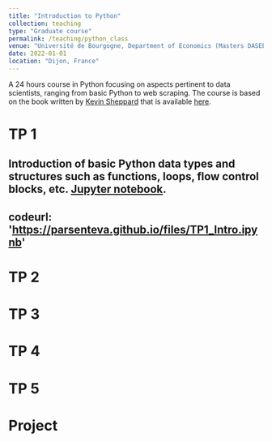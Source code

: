 ```yaml
---
title: "Introduction to Python"
collection: teaching
type: "Graduate course"
permalink: /teaching/python_class
venue: "Université de Bourgogne, Department of Economics (Masters DASEE)"
date: 2022-01-01
location: "Dijon, France"
---
```


A 24 hours course in Python focusing on aspects pertinent to data scientists, ranging from basic Python to web scraping. The course is based on the book written by [Kevin Sheppard](https://www.kevinsheppard.com) that is available [here](https://www.kevinsheppard.com/files/teaching/python/notes/python_introduction_2019.pdf).

TP 1
======
Introduction of basic Python data types and structures such as functions, loops, flow control blocks, etc. [Jupyter notebook](https://parsenteva.github.io/files/TP1_Intro.ipynb).
---
codeurl: 'https://parsenteva.github.io/files/TP1_Intro.ipynb'
---

TP 2
======

TP 3
======

TP 4
======

TP 5
======

Project
=======
